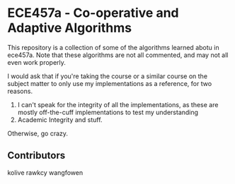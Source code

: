 ECE457a - Co-operative and Adaptive Algorithms
==============================================

This repository is a collection of some of the algorithms learned abotu in ece457a. Note that these algorithms are not all commented, and may not all even work properly. 

I would ask that if you're taking the course or a similar course on the subject matter to only use my implementations as a reference, for two reasons. 

1. I can't speak for the integrity of all the implementations, as these are mostly off-the-cuff implementations to test my understanding 
2. Academic Integrity and stuff.

Otherwise, go crazy.

Contributors 
------------

kolive
rawkcy
wangfowen
